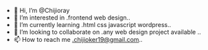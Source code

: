 - 👋 Hi, I’m @Chijioray
- 👀 I’m interested in .frontend web design..
- 🌱 I’m currently learning .html css javascript wordpress..
- 💞️ I’m looking to collaborate on .any web design project available ..
- 📫 How to reach me .chijioker19@gmail.com..

<!---
Chijioray/Chijioray is a ✨ special ✨ repository because its `README.md` (this file) appears on your GitHub profile.
You can click the Preview link to take a look at your changes.
--->
